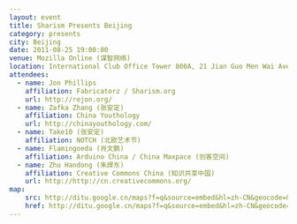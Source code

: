 ```yaml
---
layout: event
title: Sharism Presents Beijing
category: presents
city: Beijing
date: 2011-08-25 19:00:00
venue: Mozilla Online (谋智网络)
location: International Club Office Tower 800A, 21 Jian Guo Men Wai Avenue, Chaoyang District, Beijing 100020, China
attendees:
  - name: Jon Phillips
    affiliation: Fabricatorz / Sharism.org
    url: http://rejon.org/
  - name: Zafka Zhang (张安定)
    affiliation: China Youthology
    url: http://chinayouthology.com/
  - name: Take10 (张安定)
    affiliation: NOTCH (北欧艺术节)
  - name: Flamingoeda (肖文鹏)
    affiliation: Arduino China / China Maxpace (创客空间)
  - name: Zhu Handong (朱焊东)
    affiliation: Creative Commons China (知识共享中国)
    url: http://http://cn.creativecommons.org/
map:
    src: http://ditu.google.cn/maps?f=q&source=embed&hl=zh-CN&geocode=&q=%E5%8C%97%E4%BA%AC%E5%B8%82%E6%9C%9D%E9%98%B3%E5%8C%BA%E5%8C%97%E4%BA%AC%E5%9B%BD%E9%99%85%E4%BF%B1%E4%B9%90%E9%83%A8%E5%8A%9E%E5%85%AC%E5%A4%A7%E6%A5%BC&sll=39.909687,116.440404&sspn=0.001037,0.003433&brcurrent=3,0x35f1ad3647abd049:0xedd7af52ec069f13,0,0x35f053337198022f:0xe089829dec4936f0%3B5,0,0&ie=UTF8&hq=%E5%8C%97%E4%BA%AC%E5%9B%BD%E9%99%85%E4%BF%B1%E4%B9%90%E9%83%A8%E5%8A%9E%E5%85%AC%E5%A4%A7%E6%A5%BC&hnear=%E5%8C%97%E4%BA%AC%E5%B8%82%E6%9C%9D%E9%98%B3%E5%8C%BA&z=14&vpsrc=0&iwloc=A&cid=14484074228022752531&ll=39.911354,116.440573&output=embed
    href: http://ditu.google.cn/maps?f=q&source=embed&hl=zh-CN&geocode=&q=%E5%8C%97%E4%BA%AC%E5%B8%82%E6%9C%9D%E9%98%B3%E5%8C%BA%E5%8C%97%E4%BA%AC%E5%9B%BD%E9%99%85%E4%BF%B1%E4%B9%90%E9%83%A8%E5%8A%9E%E5%85%AC%E5%A4%A7%E6%A5%BC&sll=39.909687,116.440404&sspn=0.001037,0.003433&brcurrent=3,0x35f1ad3647abd049:0xedd7af52ec069f13,0,0x35f053337198022f:0xe089829dec4936f0%3B5,0,0&ie=UTF8&hq=%E5%8C%97%E4%BA%AC%E5%9B%BD%E9%99%85%E4%BF%B1%E4%B9%90%E9%83%A8%E5%8A%9E%E5%85%AC%E5%A4%A7%E6%A5%BC&hnear=%E5%8C%97%E4%BA%AC%E5%B8%82%E6%9C%9D%E9%98%B3%E5%8C%BA&z=14&vpsrc=0&iwloc=A&cid=14484074228022752531&ll=39.911354,116.440573
---
```

